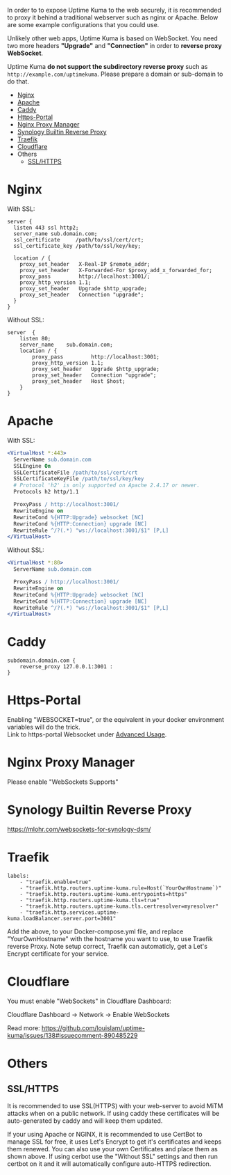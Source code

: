 In order to to expose Uptime Kuma to the web securely, it is recommended to proxy it behind a traditional webserver such as nginx or Apache. Below are some example configurations that you could use.

Unlikely other web apps, Uptime Kuma is based on WebSocket. You need two more headers **"Upgrade"** and **"Connection"** in order to **reverse proxy WebSocket**.

Uptime Kuma **do not support the subdirectory reverse proxy** such as `http://example.com/uptimekuma`. Please prepare a domain or sub-domain to do that.

- [Nginx](#nginx)
- [Apache](#apache)
- [Caddy](#caddy)
- [Https-Portal](#https-portal)
- [Nginx Proxy Manager](#nginx-proxy-manager)
- [Synology Builtin Reverse Proxy](#synology-builtin-reverse-proxy)
- [Traefik](#Traefik)
- [Cloudflare](#cloudflare)
- Others
  - [SSL/HTTPS](#sslhttps)


# Nginx

With SSL:
```nginx
server {
  listen 443 ssl http2;
  server_name sub.domain.com;
  ssl_certificate     /path/to/ssl/cert/crt;
  ssl_certificate_key /path/to/ssl/key/key;

  location / {
    proxy_set_header   X-Real-IP $remote_addr;
    proxy_set_header   X-Forwarded-For $proxy_add_x_forwarded_for;
    proxy_pass         http://localhost:3001/;
    proxy_http_version 1.1;
    proxy_set_header   Upgrade $http_upgrade;
    proxy_set_header   Connection "upgrade";
  }
}
```

Without SSL:
```nginx
server  {
    listen 80;
    server_name    sub.domain.com;
    location / {
        proxy_pass         http://localhost:3001;
        proxy_http_version 1.1;
        proxy_set_header   Upgrade $http_upgrade;
        proxy_set_header   Connection "upgrade";
        proxy_set_header   Host $host;
    }
}
```

# Apache
With SSL:
```apache
<VirtualHost *:443>
  ServerName sub.domain.com
  SSLEngine On
  SSLCertificateFile /path/to/ssl/cert/crt
  SSLCertificateKeyFile /path/to/ssl/key/key
  # Protocol 'h2' is only supported on Apache 2.4.17 or newer.
  Protocols h2 http/1.1

  ProxyPass / http://localhost:3001/
  RewriteEngine on
  RewriteCond %{HTTP:Upgrade} websocket [NC]
  RewriteCond %{HTTP:Connection} upgrade [NC]
  RewriteRule ^/?(.*) "ws://localhost:3001/$1" [P,L]
</VirtualHost>
```

Without SSL:
```apache
<VirtualHost *:80>
  ServerName sub.domain.com

  ProxyPass / http://localhost:3001/
  RewriteEngine on
  RewriteCond %{HTTP:Upgrade} websocket [NC]
  RewriteCond %{HTTP:Connection} upgrade [NC]
  RewriteRule ^/?(.*) "ws://localhost:3001/$1" [P,L]
</VirtualHost>
```

# Caddy

```nginx
subdomain.domain.com {
    reverse_proxy 127.0.0.1:3001 :
}
```

# Https-Portal

Enabling "WEBSOCKET=true", or the equivalent in your docker environment variables will do the trick.  
Link to https-portal Websocket under [Advanced Usage](https://github.com/SteveLTN/https-portal#configure-nginx-through-environment-variables).

# Nginx Proxy Manager

Please enable "WebSockets Supports"


# Synology Builtin Reverse Proxy

https://mlohr.com/websockets-for-synology-dsm/

# Traefik
```
labels:
    - "traefik.enable=true"
    - "traefik.http.routers.uptime-kuma.rule=Host(`YourOwnHostname`)"
    - "traefik.http.routers.uptime-kuma.entrypoints=https"
    - "traefik.http.routers.uptime-kuma.tls=true"
    - "traefik.http.routers.uptime-kuma.tls.certresolver=myresolver"
    - "traefik.http.services.uptime-kuma.loadBalancer.server.port=3001"
```
Add the above, to your Docker-compose.yml file, and replace "YourOwnHostname" with the hostname you want to use, to use Traefik reverse Proxy. Note setup correct, Traefik can automaticly, get a Let's Encrypt certificate for your service. 

# Cloudflare

You must enable "WebSockets" in Cloudflare Dashboard:

Cloudflare Dashboard -> Network -> Enable WebSockets

Read more:
https://github.com/louislam/uptime-kuma/issues/138#issuecomment-890485229

# Others

## SSL/HTTPS

It is recommended to use SSL(HTTPS) with your web-server to avoid MiTM attacks when on a public network. If using caddy these certificates will be auto-generated by caddy and will keep them updated.

If your using Apache or NGINX, it is recommended to use CertBot to manage SSL for free, it uses Let's Encrypt to get it's certificates and keeps them renewed. You can also use your own Certificates and place them as shown above. If using cerbot use the "Without SSL" settings and then run certbot on it and it will automatically configure auto-HTTPS redirection.
